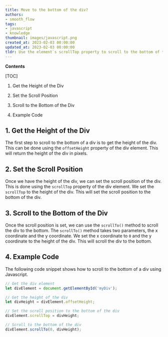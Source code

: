 ```yaml
---
title: Move to the bottom of the div?
authors:
- smooth_flow
tags:
- javascript
- knowledge
thumbnail: images/javascript.png
created_at: 2023-02-03 00:00:00
updated_at: 2023-02-03 00:00:00
tldr: Use the element`s scrollTop property to scroll to the bottom of the div.
---
```


**Contents**

[TOC]

1. Get the Height of the Div 

2. Set the Scroll Position 

3. Scroll to the Bottom of the Div 

4. Example Code 

## 1. Get the Height of the Div 

The first step to scroll to the bottom of a div is to get the height of the div. This can be done using the `offsetHeight` property of the div element. This will return the height of the div in pixels. 

## 2. Set the Scroll Position 

Once we have the height of the div, we can set the scroll position of the div. This is done using the `scrollTop` property of the div element. We set the `scrollTop` to the height of the div. This will set the scroll position to the bottom of the div. 

## 3. Scroll to the Bottom of the Div 

Once the scroll position is set, we can use the `scrollTo()` method to scroll the div to the bottom. The `scrollTo()` method takes two parameters, the x coordinate and the y coordinate. We set the x coordinate to `0` and the y coordinate to the height of the div. This will scroll the div to the bottom. 

## 4. Example Code 

The following code snippet shows how to scroll to the bottom of a div using Javascript. 

```javascript
// Get the div element
let divElement = document.getElementById('myDiv');

// Get the height of the div
let divHeight = divElement.offsetHeight;

// Set the scroll position to the bottom of the div
divElement.scrollTop = divHeight;

// Scroll to the bottom of the div
divElement.scrollTo(0, divHeight);
```
